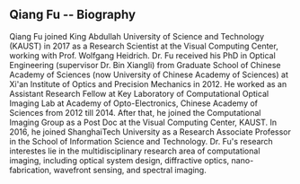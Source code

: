 ## Qiang Fu -- Biography

Qiang Fu joined King Abdullah University of Science and Technology (KAUST) in 2017 as a Research Scientist at the Visual Computing Center, working with Prof. Wolfgang Heidrich. Dr. Fu received his PhD in Optical Engineering (supervisor Dr. Bin Xiangli) from Graduate School of Chinese Academy of Sciences (now University of Chinese Academy of Sciences) at Xi'an Institute of Optics and Precision Mechanics in 2012. He worked as an Assistant Research Fellow at Key Laboratory of Computational Optical Imaging Lab at Academy of Opto-Electronics, Chinese Academy of Sciences from 2012 till 2014. After that, he joined the Computational Imaging Group as a Post Doc at the Visual Computing Center, KAUST. In 2016, he joined ShanghaiTech University as a Research Associate Professor in the School of Information Science and Technology. Dr. Fu's research interestes lie in the multidisciplinary research area of computational imaging, including optical system design, diffractive optics, nano-fabrication, wavefront sensing, and spectral imaging.